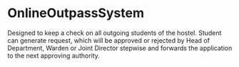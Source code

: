 # OnlineOutpassSystem
Designed to keep a check on all outgoing students of the hostel. Student can generate request, which will be approved or rejected by Head of Department, Warden or Joint Director stepwise and forwards the application to the next approving authority.
